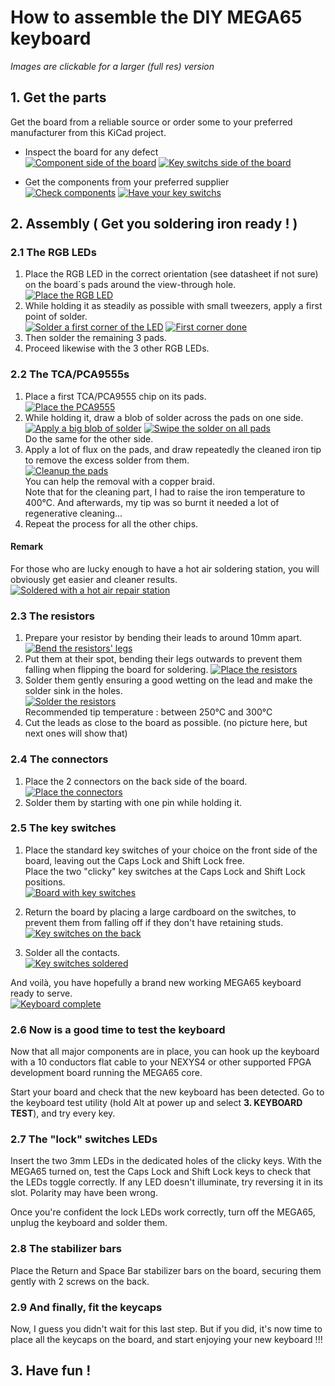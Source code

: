 
# How to assemble the DIY MEGA65 keyboard

_Images are clickable for a larger (full res) version_

## 1. Get the parts

Get the board from a reliable source or order some to your preferred manufacturer from this KiCad project.

* Inspect the board for any defect\
[![Component side of the board](images/small/mega65-kbd-pcb-back.png)](images/mega65-kbd-pcb-back.png)
[![Key switchs side of the board](images/small/mega65-kbd-pcb-front.png)](images/mega65-kbd-pcb-front.png)

* Get the components from your preferred supplier\
[![Check components](images/small/mega65-kbd-components.png)](images/mega65-kbd-components.png)
[![Have your key switchs](images/small/mega65-kbd-components-keyswitches.png)](images/mega65-kbd-components-keyswitches.png)

## 2. Assembly ( Get you soldering iron ready ! )

### 2.1 The RGB LEDs

1. Place the RGB LED in the correct orientation (see datasheet if not sure) on the board´s pads around the view-through hole.\
[![Place the RGB LED](images/small/mega65-kbd-rgb-led-placed.png)](images/mega65-kbd-rgb-led-placed.png)
2. While holding it as steadily as possible with small tweezers, apply a first point of solder.\
[![Solder a first corner of the LED](images/small/mega65-kbd-rgb-led-first-solder.png)](images/mega65-kbd-rgb-led-first-solder.png)
[![First corner done](images/small/mega65-kbd-rgb-led-1-pad-soldered.png)](images/mega65-kbd-rgb-led-1-pad-soldered.png)
3. Then solder the remaining 3 pads.
4. Proceed likewise with the 3 other RGB LEDs.

### 2.2 The TCA/PCA9555s

1. Place a first TCA/PCA9555 chip on its pads.\
[![Place the PCA9555](images/small/mega65-kbd-pca9555-placed.png)](images/mega65-kbd-pca9555-placed.png)
2. While holding it, draw a blob of solder across the pads on one side.\
[![Apply a big blob of solder](images/small/mega65-kbd-pca9555-first-solder.png)](images/mega65-kbd-pca9555-first-solder.png)
[![Swipe the solder on all pads](images/small/mega65-kbd-pca9555-solder-spread.png)](images/mega65-kbd-pca9555-solder-spread.png)\
Do the same for the other side.
3. Apply a lot of flux on the pads, and draw repeatedly the cleaned iron tip to remove the excess solder from them.\
[![Cleanup the pads](images/small/mega65-kbd-pca9555-soldered.png)](images/mega65-kbd-pca9555-soldered.png)\
You can help the removal with a copper braid.\
Note that for the cleaning part, I had to raise the iron temperature to 400°C.
And afterwards, my tip was so burnt it needed a lot of regenerative cleaning... 
4. Repeat the process for all the other chips.

#### Remark

For those who are lucky enough to have a hot air soldering station, you will obviously get easier and cleaner results.\
[![Soldered with a hot air repair station](images/small/mega65-kbd-pca9555-heatgun-soldered.png)](images/mega65-kbd-pca9555-heatgun-soldered.png)

### 2.3 The resistors

1. Prepare your resistor by bending their leads to around 10mm apart.\
[![Bend the resistors' legs](images/small/mega65-kbd-130resistors-prepared.png)](images/mega65-kbd-130resistors-prepared.png)
2. Put them at their spot, bending their legs outwards to prevent them falling when flipping the board for soldering.
[![Place the resistors](images/small/mega65-kbd-resistors-placed.png)](images/mega65-kbd-resistors-placed.png)
3. Solder them gently ensuring a good wetting on the lead and make the solder sink in the holes.\
[![Solder the resistors](images/small/mega65-kbd-resistors-soldered.png)](images/mega65-kbd-resistors-soldered.png)\
Recommended tip temperature : between 250°C and 300°C
4. Cut the leads as close to the board as possible. (no picture here, but next ones will show that)

### 2.4 The connectors

1. Place the 2 connectors on the back side of the board.\
[![Place the connectors](images/small/mega65-kbd-connectors-placed.png)](images/mega65-kbd-connectors-placed.png)
2. Solder them by starting with one pin while holding it.

### 2.5 The key switches

1. Place the standard key switches of your choice on the front side of the board, leaving out the Caps Lock and Shift Lock free.\
Place the two "clicky" key switches at the Caps Lock and Shift Lock positions.\
[![Board with key switches](images/small/mega65-kbd-pcb-with-switches.png)](images/mega65-kbd-pcb-with-switches.png)

2. Return the board by placing a large cardboard on the switches, to prevent them from falling off if they don't have retaining studs.
[![Key switches on the back](images/small/mega65-kbd-keys-placed-back.png)](images/mega65-kbd-keys-placed-back.png)

3. Solder all the contacts.\
[![Key switches soldered](images/small/mega65-kbd-keys-soldered.png)](images/mega65-kbd-keys-soldered.png)

And voilà, you have hopefully a brand new working MEGA65 keyboard ready to serve.\
[![Keyboard complete](images/small/mega65-kbd-board-complete-less-lock-leds.png)](images/mega65-kbd-board-complete-less-lock-leds.png)

### 2.6 Now is a good time to test the keyboard

Now that all major components are in place, you can hook up the keyboard with a 10 conductors flat cable to your NEXYS4 or other supported FPGA development board running the MEGA65 core.

Start your board and check that the new keyboard has been detected.
Go to the keyboard test utility (hold Alt at power up and select **3. KEYBOARD TEST**), and try every key.

### 2.7 The "lock" switches LEDs

Insert the two 3mm LEDs in the dedicated holes of the clicky keys.
With the MEGA65 turned on, test the Caps Lock and Shift Lock keys to check that the LEDs toggle correctly.
If any LED doesn't illuminate, try reversing it in its slot. Polarity may have been wrong.

Once you're confident the lock LEDs work correctly, turn off the MEGA65, unplug the keyboard and solder them.

### 2.8 The stabilizer bars

Place the Return and Space Bar stabilizer bars on the board, securing them gently with 2 screws on the back.

### 2.9 And finally, fit the keycaps

Now, I guess you didn't wait for this last step.
But if you did, it's now time to place all the keycaps on the board, and start enjoying your new keyboard !!!

## 3. Have fun !
